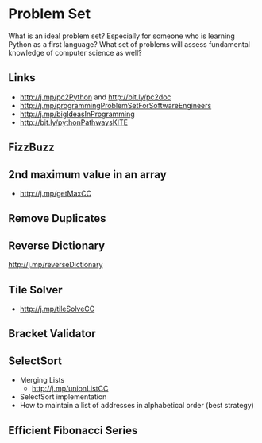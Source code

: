 
# Problem Set 

What is an ideal problem set? Especially for someone who is learning Python as a first language? What set of problems will assess fundamental knowledge of computer science as well? 

## Links
  - http://j.mp/pc2Python and http://bit.ly/pc2doc
  - http://j.mp/programmingProblemSetForSoftwareEngineers 
  - http://j.mp/bigIdeasInProgramming 
  - http://bit.ly/pythonPathwaysKITE
 
## FizzBuzz 

## 2nd maximum value in an array 
  - http://j.mp/getMaxCC

## Remove Duplicates


## Reverse Dictionary
http://j.mp/reverseDictionary

## Tile Solver 

 - http://j.mp/tileSolveCC


## Bracket Validator 

## SelectSort 

- Merging Lists 
	- 	http://j.mp/unionListCC 
- SelectSort implementation 
- How to maintain a list of addresses in alphabetical order (best strategy) 

## Efficient Fibonacci Series 

<!--stackedit_data:
eyJoaXN0b3J5IjpbLTIxMzM3MTk3NDcsLTE3MTU0OTQxNTQsMT
YzNzYzOTQ2OCwzODc4OTk1OTMsLTE0ODkxOTU0MzcsLTEzMTgy
OTI5NTYsLTI2NzYzNDQ3LDEyMDgxNTAxNzIsMzcwMDAyMzg2XX
0=
-->